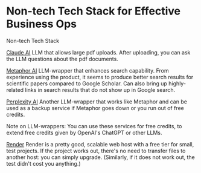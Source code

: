 # Non-tech Tech Stack for Effective Business Ops
Non-tech Tech Stack<br>

[Claude AI](https://claude.ai/login)
LLM that allows large pdf uploads. After uploading, you can ask the LLM questions about the pdf documents.<br>

[Metaphor AI](https://metaphor.systems/)
LLM-wrapper that enhances search capability. From experience using the product, it seems to produce better search results for scientific papers compared to Google Scholar. Can also bring up highly-related links in search results that do not show up in Google search.<br>

[Perplexity AI](https://www.perplexity.ai/)
Another LLM-wrapper that works like Metaphor and can be used as a backup service if Metaphor goes down or you run out of free credits.<br>

Note on LLM-wrappers: You can use these services for free credits, to extend free credits given by OpenAI's ChatGPT or other LLMs.<br>

[Render](https://www.render.com)
Render is a pretty good, scalable web host with a free tier for small, test projects. If the project works out, there's no need to transfer files to another host: you can simply upgrade. (Similarly, if it does not work out, the test didn't cost you anything.)<br>
